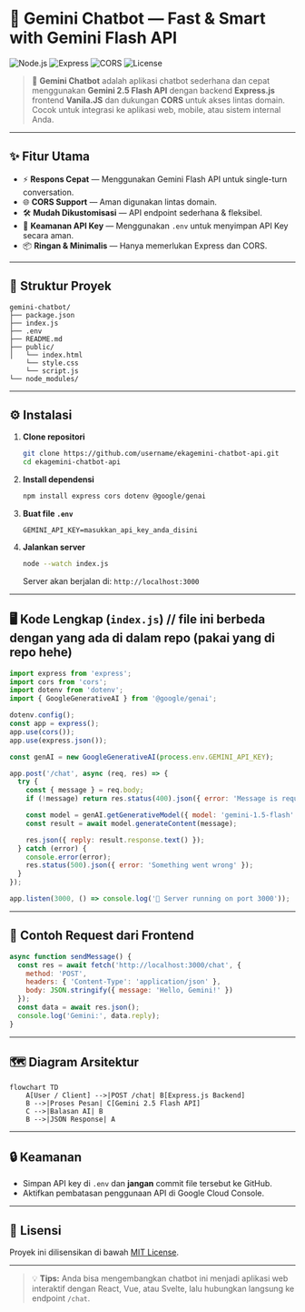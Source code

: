 # 💬 Gemini Chatbot — Fast & Smart with Gemini Flash API

![Node.js](https://img.shields.io/badge/Node.js-18+-green)
![Express](https://img.shields.io/badge/Express.js-4.x-blue)
![CORS](https://img.shields.io/badge/CORS-enabled-orange)
![License](https://img.shields.io/badge/License-MIT-purple)

> 🚀 **Gemini Chatbot** adalah aplikasi chatbot sederhana dan cepat menggunakan **Gemini 2.5 Flash API** dengan backend **Express.js**  frontend **Vanila.JS** dan dukungan **CORS** untuk akses lintas domain.  
> Cocok untuk integrasi ke aplikasi web, mobile, atau sistem internal Anda.

---

## ✨ Fitur Utama

- ⚡ **Respons Cepat** — Menggunakan Gemini Flash API untuk single-turn conversation.
- 🌐 **CORS Support** — Aman digunakan lintas domain.
- 🛠 **Mudah Dikustomisasi** — API endpoint sederhana & fleksibel.
- 🔐 **Keamanan API Key** — Menggunakan `.env` untuk menyimpan API Key secara aman.
- 📦 **Ringan & Minimalis** — Hanya memerlukan Express dan CORS.

---

## 📂 Struktur Proyek

```
gemini-chatbot/
├── package.json
├── index.js
├── .env
├── README.md
├── public/
│   └── index.html
    └── style.css
    └── script.js
└── node_modules/
```

---

## ⚙️ Instalasi

1. **Clone repositori**
   ```bash
   git clone https://github.com/username/ekagemini-chatbot-api.git
   cd ekagemini-chatbot-api
   ```

2. **Install dependensi**
   ```bash
   npm install express cors dotenv @google/genai
   ```

3. **Buat file `.env`**
   ```env
   GEMINI_API_KEY=masukkan_api_key_anda_disini
   ```

4. **Jalankan server**
   ```bash
   node --watch index.js
   ```
   Server akan berjalan di: `http://localhost:3000`

---

## 🖥 Kode Lengkap (`index.js`) // file ini berbeda dengan yang ada di dalam repo (pakai yang di repo hehe)
```javascript
import express from 'express';
import cors from 'cors';
import dotenv from 'dotenv';
import { GoogleGenerativeAI } from '@google/genai';

dotenv.config();
const app = express();
app.use(cors());
app.use(express.json());

const genAI = new GoogleGenerativeAI(process.env.GEMINI_API_KEY);

app.post('/chat', async (req, res) => {
  try {
    const { message } = req.body;
    if (!message) return res.status(400).json({ error: 'Message is required' });

    const model = genAI.getGenerativeModel({ model: 'gemini-1.5-flash' });
    const result = await model.generateContent(message);

    res.json({ reply: result.response.text() });
  } catch (error) {
    console.error(error);
    res.status(500).json({ error: 'Something went wrong' });
  }
});

app.listen(3000, () => console.log('🚀 Server running on port 3000'));
```

---

## 📡 Contoh Request dari Frontend

```javascript
async function sendMessage() {
  const res = await fetch('http://localhost:3000/chat', {
    method: 'POST',
    headers: { 'Content-Type': 'application/json' },
    body: JSON.stringify({ message: 'Hello, Gemini!' })
  });
  const data = await res.json();
  console.log('Gemini:', data.reply);
}
```

---

## 🗺 Diagram Arsitektur

```mermaid
flowchart TD
    A[User / Client] -->|POST /chat| B[Express.js Backend]
    B -->|Proses Pesan| C[Gemini 2.5 Flash API]
    C -->|Balasan AI| B
    B -->|JSON Response| A
```

---

## 🔒 Keamanan

- Simpan API key di `.env` dan **jangan** commit file tersebut ke GitHub.
- Aktifkan pembatasan penggunaan API di Google Cloud Console.

---

## 📜 Lisensi

Proyek ini dilisensikan di bawah [MIT License](LICENSE).

---

> 💡 **Tips:** Anda bisa mengembangkan chatbot ini menjadi aplikasi web interaktif dengan React, Vue, atau Svelte, lalu hubungkan langsung ke endpoint `/chat`.
